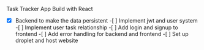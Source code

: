 Task Tracker App Build with React

-[x] Backend to make the data persistent -[ ] Implement jwt and user system -[ ] Implement user task relationship -[ ] Add login and signup to frontend -[ ] Add error handling for backend and frontend -[ ] Set up droplet and host website
